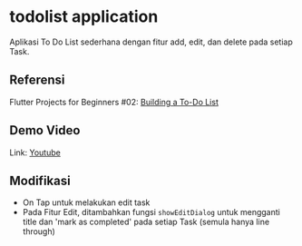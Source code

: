 # todolist application

Aplikasi To Do List sederhana dengan fitur add, edit, dan delete pada setiap Task.

## Referensi
Flutter Projects for Beginners #02: [Building a To-Do List](https://medium.com/@frojho/flutter-projects-for-beginners-02-building-a-to-do-list-790acb8720d9)

## Demo Video
Link: [Youtube](https://youtu.be/PZvhB3jvqVU)

## Modifikasi
- On Tap untuk melakukan edit task
- Pada Fitur Edit, ditambahkan fungsi `showEditDialog` untuk mengganti title dan 'mark as completed' pada setiap Task (semula hanya line through)
